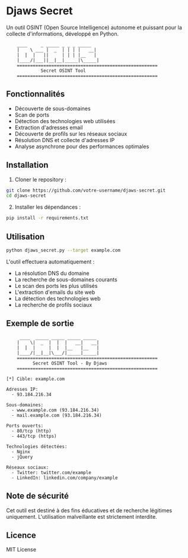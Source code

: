 # Djaws Secret

Un outil OSINT (Open Source Intelligence) autonome et puissant pour la collecte d'informations, développé en Python.

```ascii
    ____     _ _____ _ _ _ _____ 
    |    \ ___ |  _  | | | |   __|
    |  |  |   ||     | | | |__   |
    |____/|___||__|__|_____|\_____|
    =====================================================
             Secret OSINT Tool
    =====================================================
```

## Fonctionnalités

- Découverte de sous-domaines
- Scan de ports
- Détection des technologies web utilisées
- Extraction d'adresses email
- Découverte de profils sur les réseaux sociaux
- Résolution DNS et collecte d'adresses IP
- Analyse asynchrone pour des performances optimales

## Installation

1. Cloner le repository :
```bash
git clone https://github.com/votre-username/djaws-secret.git
cd djaws-secret
```

2. Installer les dépendances :
```bash
pip install -r requirements.txt
```

## Utilisation

```bash
python djaws_secret.py --target example.com
```

L'outil effectuera automatiquement :
- La résolution DNS du domaine
- La recherche de sous-domaines courants
- Le scan des ports les plus utilisés
- L'extraction d'emails du site web
- La détection des technologies web
- La recherche de profils sociaux

## Exemple de sortie

```
     ____  _____ _____ _____ _____ 
    |    \|  _  |  |  |   __|   __|
    |  |  |     |  |  |__   |__   |
    |____/|__|__|\___/|_____|_____|
    =====================================================
          Secret OSINT Tool - By Djaws
    =====================================================

[*] Cible: example.com

Adresses IP:
  - 93.184.216.34

Sous-domaines:
  - www.example.com (93.184.216.34)
  - mail.example.com (93.184.216.34)

Ports ouverts:
  - 80/tcp (http)
  - 443/tcp (https)

Technologies détectées:
  - Nginx
  - jQuery

Réseaux sociaux:
  - Twitter: twitter.com/example
  - LinkedIn: linkedin.com/company/example
```

## Note de sécurité

Cet outil est destiné à des fins éducatives et de recherche légitimes uniquement. L'utilisation malveillante est strictement interdite.

## Licence

MIT License
